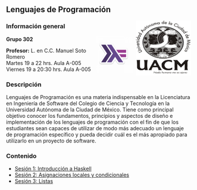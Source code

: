 ## Lenguajes de Programación

<img src="imagenes/uacm.jpg" align="right" height="150" width="150">

### Información general

<img src="imagenes/haskell.png" align="right" height="100" width="100" hspace="10">

**Grupo 302**

**Profesor:** L. en C.C. Manuel Soto Romero  
Martes 19 a 22 hrs. Aula A-005   
Viernes 19 a 20:30 hrs. Aula A-005

### Descripción

Lenguajes de Programación es una materia indispensable en la Licenciatura en Ingeniería de Software del Colegio de Ciencia y Tecnología en la Universidad Autónoma de la Ciudad de México. Tiene como principal objetivo conocer los fundamentos, principios y aspectos de diseño e implementación de los lenguajes de programación con el fin de que los estudiantes sean capaces de utilizar de modo más adecuado un lenguaje de programación específico y pueda decidir cuál es el más apropiado para utilizarlo en un proyecto de software.						

### Contenido

- [Sesión 1: Introducción a Haskell](sesion01/README.md)
- [Sesión 2: Asignaciones locales y condicionales](sesion02/README.md)
- [Sesión 3: Listas](sesion03/README.md)
